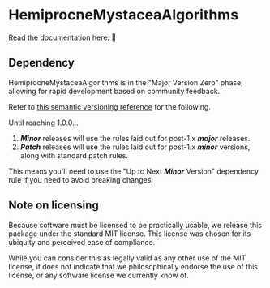 # HemiprocneMystaceaAlgorithms

[Read the documentation here. 📖](https://catterwaul.github.io/HemiprocneMystaceaAlgorithms/documentation/hmalgorithms/) 

## Dependency 

HemiprocneMystaceaAlgorithms is in the "Major Version Zero" phase, allowing for rapid development based on community feedback. 

Refer to [this semantic versioning reference](https://docs.swift.org/package-manager/PackageDescription/PackageDescription.html#version) for the following. 

Until reaching 1.0.0…
1. ***Minor*** releases will use the rules laid out for post-1.x ***major*** releases.
2. ***Patch*** releases will use the rules laid out for post-1.x ***minor*** versions, along with standard patch rules.
 
This means you'll need to use the "Up to Next ***Minor*** Version" dependency rule if you need to avoid breaking changes.

## Note on licensing

Because software must be licensed to be practically usable, we release this package under the standard MIT license. This license was chosen for its ubiquity and perceived ease of compliance.

While you can consider this as legally valid as any other use of the MIT license, it does not indicate that we philosophically endorse the use of this license, or any software license we currently know of.
